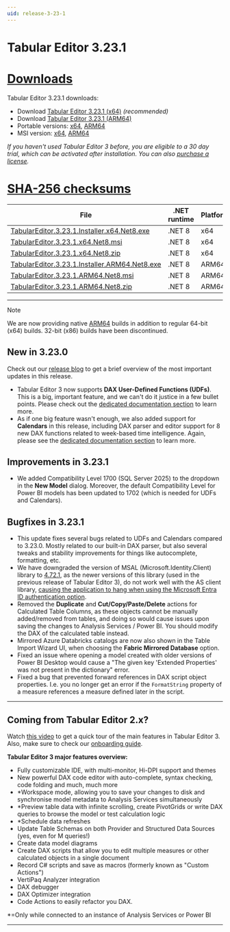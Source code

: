 ```yaml
---
uid: release-3-23-1
---
```


# Tabular Editor 3.23.1

# [**Downloads**](#tab/downloads)

Tabular Editor 3.23.1 downloads:

- Download [Tabular Editor 3.23.1 (x64)](https://cdn.tabulareditor.com/files/TabularEditor.3.23.1.Installer.x64.Net8.exe) _(recommended)_
- Download [Tabular Editor 3.23.1 (ARM64)](https://cdn.tabulareditor.com/files/TabularEditor.3.23.1.Installer.ARM64.Net8.exe)
- Portable versions: [x64](https://cdn.tabulareditor.com/files/TabularEditor.3.23.1.x64.Net8.zip), [ARM64](https://cdn.tabulareditor.com/files/TabularEditor.3.23.1.ARM64.Net8.zip)
- MSI version: [x64](https://cdn.tabulareditor.com/files/TabularEditor.3.23.1.x64.Net8.msi), [ARM64](https://cdn.tabulareditor.com/files/TabularEditor.3.23.1.ARM64.Net8.msi)

_If you haven't used Tabular Editor 3 before, you are eligible to a 30 day trial, which can be activated after installation. You can also [purchase a license](https://tabulareditor.com/licensing)._

# [**SHA-256 checksums**](#tab/checksums)

| File                                                                                                                                                                                                                                               | .NET runtime | Platform | SHA-256                                                            |
| -------------------------------------------------------------------------------------------------------------------------------------------------------------------------------------------------------------------------------------------------- | ---------------------------- | -------- | ------------------------------------------------------------------ |
| [TabularEditor.3.23.1.Installer.x64.Net8.exe](https://cdn.tabulareditor.com/files/TabularEditor.3.23.1.Installer.x64.Net8.exe)     | .NET 8       | x64      | `9FD7A96EC346CB7C32C3EE9468A0542A41AF25204C2C1D2DE79D16B32AFD7505` |
| [TabularEditor.3.23.1.x64.Net8.msi](https://cdn.tabulareditor.com/files/TabularEditor.3.23.1.x64.Net8.msi)                                         | .NET 8       | x64      | `F65112E90C0E49CD767C2FBFDA43D6E7FEDA7ADF2A07C08FC49F7D283BCA1BF4` |
| [TabularEditor.3.23.1.x64.Net8.zip](https://cdn.tabulareditor.com/files/TabularEditor.3.23.1.x64.Net8.zip)                                         | .NET 8       | x64      | `C25883760ED505437B78F69A1B5DA6471E083AB897FE32D6313EDCC155ABEE69` |
| [TabularEditor.3.23.1.Installer.ARM64.Net8.exe](https://cdn.tabulareditor.com/files/TabularEditor.3.23.1.Installer.ARM64.Net8.exe) | .NET 8       | ARM64    | `DCCBAC2ED50459D40AECD5487E6F59EDA4C7863428FD68C126A6F4C4BE729362` |
| [TabularEditor.3.23.1.ARM64.Net8.msi](https://cdn.tabulareditor.com/files/TabularEditor.3.23.1.ARM64.Net8.msi)                                     | .NET 8       | ARM64    | `53CDFD40F4CAF622054459B31A9AD72EABC25392CC2023A236971D388F8F9A5A` |
| [TabularEditor.3.23.1.ARM64.Net8.zip](https://cdn.tabulareditor.com/files/TabularEditor.3.23.1.ARM64.Net8.zip)                                     | .NET 8       | ARM64    | `C97DC82AF4234162405AE25B77157C8B73837A1D336E2F9BEE66BAFA1D1AF28C` |

***

> [!NOTE]
> We are now providing native [ARM64](https://learn.microsoft.com/en-us/windows/arm/overview) builds in addition to regular 64-bit (x64) builds. 32-bit (x86) builds have been discontinued.

## New in 3.23.0

Check out our [release blog](https://blog.tabulareditor.com/) to get a brief overview of the most important updates in this release.

- Tabular Editor 3 now supports **DAX User-Defined Functions (UDFs)**. This is a big, important feature, and we can't do it justice in a few bullet points. Please check out the [dedicated documentation section](xref:udfs) to learn more.
- As if one big feature wasn't enough, we also added support for **Calendars** in this release, including DAX parser and editor support for 8 new DAX functions related to week-based time intelligence. Again, please see the [dedicated documentation section](xref:calendars) to learn more.

## Improvements in 3.23.1

- We added Compatibility Level 1700 (SQL Server 2025) to the dropdown in the **New Model** dialog. Moreover, the default Compatibility Level for Power BI models has been updated to 1702 (which is needed for UDFs and Calendars).

## Bugfixes in 3.23.1

- This update fixes several bugs related to UDFs and Calendars compared to 3.23.0. Mostly related to our built-in DAX parser, but also several tweaks and stability improvements for things like autocomplete, formatting, etc.
- We have downgraded the version of MSAL (Microsoft.Identity.Client) library to [4.72.1](https://www.nuget.org/packages/Microsoft.Identity.Client/4.72.1), as the newer versions of this library (used in the previous release of Tabular Editor 3), do not work well with the AS client library, [causing the application to hang when using the Microsoft Entra ID authentication option](https://github.com/TabularEditor/TabularEditor3/issues/1485).
- Removed the **Duplicate** and **Cut/Copy/Paste/Delete** actions for Calculated Table Columns, as these objects cannot be manually added/removed from tables, and doing so would cause issues upon saving the changes to Analysis Services / Power BI. You should modify the DAX of the calculated table instead.
- Mirrored Azure Databricks catalogs are now also shown in the Table Import Wizard UI, when choosing the **Fabric Mirrored Database** option.
- Fixed an issue where opening a model created with older versions of Power BI Desktop would cause a "The given key 'Extended Properties' was not present in the dictionary" error.
- Fixed a bug that prevented forward references in DAX script object properties. I.e. you no longer get an error if the `FormatString` property of a measure references a measure defined later in the script.

---

## Coming from Tabular Editor 2.x?

Watch [this video](https://youtu.be/O4ATwdzCvWc) to get a quick tour of the main features in Tabular Editor 3. Also, make sure to check our [onboarding guide](https://docs.tabulareditor.com/onboarding/index.html).

**Tabular Editor 3 major features overview:**

- Fully customizable IDE, with multi-monitor, Hi-DPI support and themes
- New powerful DAX code editor with auto-complete, syntax checking, code folding and much, much more
- \*Workspace mode, allowing you to save your changes to disk and synchronise model metadata to Analysis Services simultaneously
- \*Preview table data with infinite scrolling, create PivotGrids or write DAX queries to browse the model or test calculation logic
- \*Schedule data refreshes
- Update Table Schemas on both Provider and Structured Data Sources (yes, even for M queries!)
- Create data model diagrams
- Create DAX scripts that allow you to edit multiple measures or other calculated objects in a single document
- Record C# scripts and save as macros (formerly known as "Custom Actions")
- VertiPaq Analyzer integration
- DAX debugger
- DAX Optimizer integration
- Code Actions to easily refactor you DAX.

\*=Only while connected to an instance of Analysis Services or Power BI

---
